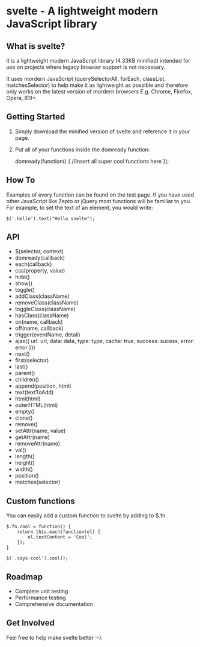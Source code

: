 svelte - A lightweight modern JavaScript library
======================================

What is svelte?
---------------------

It is a lightweight modern JavaScript library (4.33KB minified) intended for use on projects where legacy browser support is not necessary.

It uses mordern JavaScript (querySelectorAll, forEach, classList, matchesSelector) to help make it as lightweight as possible and therefore only works on the latest version of mordern browsers E.g. Chrome, Firefox, Opera, IE9+.

Getting Started
---------------------

1) Simply download the minified version of svelte and reference it in your page.

	<script src="svelte.min.js"></script>

2) Put all of your functions inside the domready function:

	domready(function() {
	   //Insert all super cool functions here
	});

How To
---------------------

Examples of every function can be found on the test page. If you have used other JavaScript like Zepto or jQuery most functions will be familiar to you. For example, to set the text of an element, you would write:

	$('.hello').text("Hello svelte");

API
---------------------

* $(selector, context)
* domready(callback)
* each(callback)
* css(property, value)
* hide()
* show()
* toggle()
* addClass(className)
* removeClass(className)
* toggleClass(className)
* hasClass(className)
* on(name, callback)
* off(name, callback)
* trigger(eventName, detail)
* ajax({ url: url, data: data, type: type, cache: true, success: sucess, error: error }})
* next()
* first(selector)
* last()
* parent()
* children()
* append(position, html)
* text(textToAdd)
* html(html)
* outerHTML(html)
* empty()
* clone()
* remove()
* setAttr(name, value)
* getAttr(name)
* removeAttr(name)
* val()
* length()
* height()
* width()
* position()
* matches(selector)

Custom functions
---------------------

You can easily add a custom function to svelte by adding to $.fn.

	$.fn.cool = function() {
		return this.each(function(el) {
	    	el.textContent = 'Cool';
	    });
	}
	
	$('.says-cool').cool();

Roadmap
---------------------

* Complete unit testing
* Performance testing
* Comprehensive documentation

Get Involved
---------------------

Feel free to help make svelte better :-).